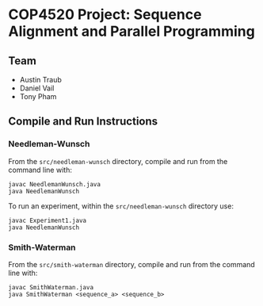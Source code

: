 # COP4520 Project: Sequence Alignment and Parallel Programming

## Team

- Austin Traub
- Daniel Vail
- Tony Pham

## Compile and Run Instructions

### Needleman-Wunsch

From the `src/needleman-wunsch` directory, compile and run from the command line with:

```
javac NeedlemanWunsch.java
java NeedlemanWunsch
```

To run an experiment, within the `src/needleman-wunsch` directory use:

```
javac Experiment1.java
java NeedlemanWunsch
```

### Smith-Waterman

From the `src/smith-waterman` directory, compile and run from the command line with:

```
javac SmithWaterman.java
java SmithWaterman <sequence_a> <sequence_b>
```
